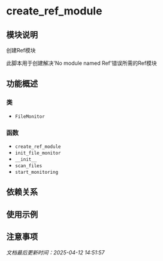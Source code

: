 # create_ref_module

## 模块说明
创建Ref模块

此脚本用于创建解决'No module named Ref'错误所需的Ref模块

## 功能概述

### 类

- `FileMonitor`

### 函数

- `create_ref_module`
- `init_file_monitor`
- `__init__`
- `scan_files`
- `start_monitoring`

## 依赖关系

## 使用示例

## 注意事项

*文档最后更新时间：2025-04-12 14:51:57*